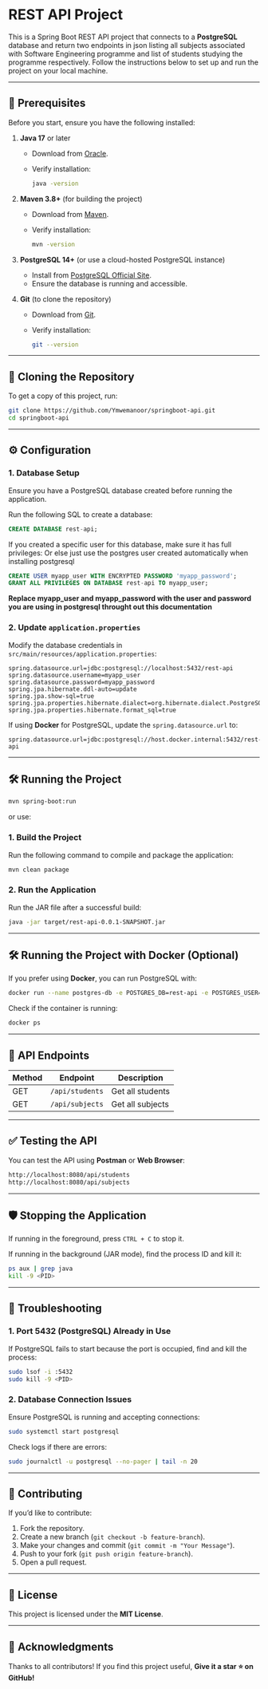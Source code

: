 # REST API Project

This is a Spring Boot REST API project that connects to a **PostgreSQL** database and return two endpoints in json listing all subjects associated with Software Engineering 
programme and list of students studying the programme respectively. Follow the instructions below to set up and run the project on your local machine.

---

## 🚀 Prerequisites

Before you start, ensure you have the following installed:

1. **Java 17** or later  
   - Download from [Oracle](https://www.oracle.com/java/technologies/javase-downloads.html).
   - Verify installation:
     
     ```sh
     java -version
     ```
   
2. **Maven 3.8+** (for building the project)  
   - Download from [Maven](https://maven.apache.org/download.cgi).
   - Verify installation:
     
     ```sh
     mvn -version
     ```

3. **PostgreSQL 14+** (or use a cloud-hosted PostgreSQL instance)  
   - Install from [PostgreSQL Official Site](https://www.postgresql.org/download/).
   - Ensure the database is running and accessible.

4. **Git** (to clone the repository)  
   - Download from [Git](https://git-scm.com/downloads).
   - Verify installation:
     
     ```sh
     git --version
     ```

---

## 👥 Cloning the Repository

To get a copy of this project, run:

```sh
git clone https://github.com/Ymwemanoor/springboot-api.git
cd springboot-api
```

---

## ⚙️ Configuration

### **1. Database Setup**
Ensure you have a PostgreSQL database created before running the application.  

Run the following SQL to create a database:

```sql
CREATE DATABASE rest-api;
```

If you created a specific user for this database, make sure it has full privileges: Or else just use the postgres user created automatically when installing postgresql

```sql
CREATE USER myapp_user WITH ENCRYPTED PASSWORD 'myapp_password';
GRANT ALL PRIVILEGES ON DATABASE rest-api TO myapp_user;
```
**Replace myapp_user and myapp_password with the user and password you are using in postgresql throught out this documentation**

### **2. Update `application.properties`**
Modify the database credentials in `src/main/resources/application.properties`:

```properties
spring.datasource.url=jdbc:postgresql://localhost:5432/rest-api
spring.datasource.username=myapp_user
spring.datasource.password=myapp_password
spring.jpa.hibernate.ddl-auto=update
spring.jpa.show-sql=true
spring.jpa.properties.hibernate.dialect=org.hibernate.dialect.PostgreSQLDialect
spring.jpa.properties.hibernate.format_sql=true
```

If using **Docker** for PostgreSQL, update the `spring.datasource.url` to:

```properties
spring.datasource.url=jdbc:postgresql://host.docker.internal:5432/rest-api
```

---

## 🛠️ Running the Project
```sh
mvn spring-boot:run
```

or use:

### **1. Build the Project**
Run the following command to compile and package the application:

```sh
mvn clean package
```

### **2. Run the Application**
Run the JAR file after a successful build:

```sh
java -jar target/rest-api-0.0.1-SNAPSHOT.jar
```
---

## 🛠️ Running the Project with Docker (Optional)

If you prefer using **Docker**, you can run PostgreSQL with:

```sh
docker run --name postgres-db -e POSTGRES_DB=rest-api -e POSTGRES_USER=myapp_user -e POSTGRES_PASSWORD=myapp_password -p 5432:5432 -d postgres
```

Check if the container is running:

```sh
docker ps
```

---

## 💌 API Endpoints

| Method | Endpoint          | Description |
|--------|------------------|-------------|
| GET    | `/api/students`      | Get all students |
| GET    | `/api/subjects`      | Get all subjects |
---

## ✅ Testing the API

You can test the API using **Postman** or **Web Browser**:

```sh
http://localhost:8080/api/students
http://localhost:8080/api/subjects
```

---

## 🛡️ Stopping the Application

If running in the foreground, press `CTRL + C` to stop it.

If running in the background (JAR mode), find the process ID and kill it:

```sh
ps aux | grep java
kill -9 <PID>
```

---

## 🎯 Troubleshooting

### **1. Port 5432 (PostgreSQL) Already in Use**
If PostgreSQL fails to start because the port is occupied, find and kill the process:

```sh
sudo lsof -i :5432
sudo kill -9 <PID>
```

### **2. Database Connection Issues**
Ensure PostgreSQL is running and accepting connections:

```sh
sudo systemctl start postgresql
```

Check logs if there are errors:

```sh
sudo journalctl -u postgresql --no-pager | tail -n 20
```

---

## 🤝 Contributing

If you’d like to contribute:
1. Fork the repository.
2. Create a new branch (`git checkout -b feature-branch`).
3. Make your changes and commit (`git commit -m "Your Message"`).
4. Push to your fork (`git push origin feature-branch`).
5. Open a pull request.

---

## 📜 License

This project is licensed under the **MIT License**.

---

## 🌟 Acknowledgments

Thanks to all contributors! If you find this project useful, **Give it a star ⭐ on GitHub!**

